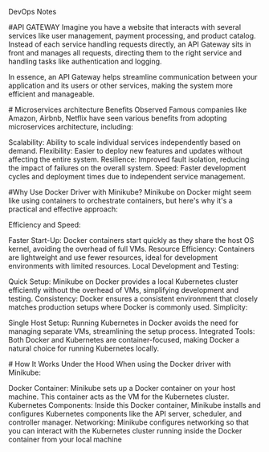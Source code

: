 DevOps Notes

#API GATEWAY Imagine you have a website that interacts with several
services like user management, payment processing, and product catalog.
Instead of each service handling requests directly, an API Gateway sits
in front and manages all requests, directing them to the right service
and handling tasks like authentication and logging.

In essence, an API Gateway helps streamline communication between your
application and its users or other services, making the system more
efficient and manageable.

\# Microservices architecture Benefits Observed Famous companies like
Amazon, Airbnb, Netflix have seen various benefits from adopting
microservices architecture, including:

Scalability: Ability to scale individual services independently based on
demand. Flexibility: Easier to deploy new features and updates without
affecting the entire system. Resilience: Improved fault isolation,
reducing the impact of failures on the overall system. Speed: Faster
development cycles and deployment times due to independent service
management.

#Why Use Docker Driver with Minikube? Minikube on Docker might seem like
using containers to orchestrate containers, but here's why it's a
practical and effective approach:

Efficiency and Speed:

Faster Start-Up: Docker containers start quickly as they share the host
OS kernel, avoiding the overhead of full VMs. Resource Efficiency:
Containers are lightweight and use fewer resources, ideal for
development environments with limited resources. Local Development and
Testing:

Quick Setup: Minikube on Docker provides a local Kubernetes cluster
efficiently without the overhead of VMs, simplifying development and
testing. Consistency: Docker ensures a consistent environment that
closely matches production setups where Docker is commonly used.
Simplicity:

Single Host Setup: Running Kubernetes in Docker avoids the need for
managing separate VMs, streamlining the setup process. Integrated Tools:
Both Docker and Kubernetes are container-focused, making Docker a
natural choice for running Kubernetes locally.

\# How It Works Under the Hood When using the Docker driver with
Minikube:

Docker Container: Minikube sets up a Docker container on your host
machine. This container acts as the VM for the Kubernetes cluster.
Kubernetes Components: Inside this Docker container, Minikube installs
and configures Kubernetes components like the API server, scheduler, and
controller manager. Networking: Minikube configures networking so that
you can interact with the Kubernetes cluster running inside the Docker
container from your local machine

